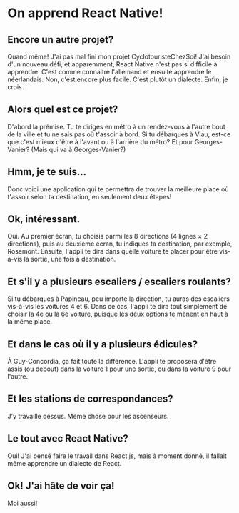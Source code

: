 # On apprend React Native!
## Encore un autre projet?
Quand même! J'ai pas mal fini mon projet CyclotouristeChezSoi! J'ai besoin d'un nouveau défi, et apparemment, React Native n'est pas si difficile à apprendre. C'est comme connaitre l'allemand et ensuite apprendre le néerlandais. Non, c'est encore plus facile. C'est plutôt un dialecte. Enfin, je crois.
## Alors quel est ce projet?
D'abord la prémise. Tu te diriges en métro à un rendez-vous à l'autre bout de la ville et tu ne sais pas où t'assoir à bord. Si tu débarques à Viau, est-ce que c'est mieux d'être à l'avant ou à l'arrière du métro? Et pour Georges-Vanier? (Mais qui va à Georges-Vanier?)
## Hmm, je te suis...
Donc voici une application qui te permettra de trouver la meilleure place où t'assoir selon ta destination, en seulement deux étapes!
## Ok, intéressant.
Oui. Au premier écran, tu choisis parmi les 8 directions (4 lignes × 2 directions), puis au deuxième écran, tu indiques ta destination, par exemple, Rosemont. Ensuite, l'appli te dira dans quelle voiture te placer pour être vis-à-vis la sortie, une fois à destination.
## Et s'il y a plusieurs escaliers / escaliers roulants?
Si tu débarques à Papineau, peu importe la direction, tu auras des escaliers vis-à-vis les voitures 4 et 6. Dans ce cas, l'appli te dira tout simplement de choisir la 4e ou la 6e voiture, puisque les deux options te mènent en haut à la même place.
## Et dans le cas où il y a plusieurs édicules?
À Guy-Concordia, ça fait toute la différence. L'appli te proposera d'être assis (ou debout) dans la voiture 1 pour une sortie, ou dans la voiture 9 pour l'autre.
## Et les stations de correspondances?
J'y travaille dessus. Même chose pour les ascenseurs.
## Le tout avec React Native?
Oui! J'ai pensé faire le travail dans React.js, mais à moment donné, il fallait même apprendre un dialecte de React.
## Ok! J'ai hâte de voir ça!
Moi aussi!
